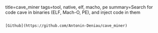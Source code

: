 title=cave_miner
tags=tool, native, elf, macho, pe
summary=Search for code cave in binaries (ELF, Mach-O, PE), and inject code in them
~~~~~~

[Github](https://github.com/Antonin-Deniau/cave_miner)

